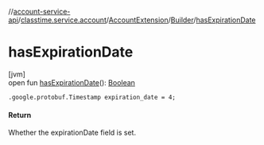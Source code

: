 //[account-service-api](../../../../index.md)/[classtime.service.account](../../index.md)/[AccountExtension](../index.md)/[Builder](index.md)/[hasExpirationDate](has-expiration-date.md)

# hasExpirationDate

[jvm]\
open fun [hasExpirationDate](has-expiration-date.md)(): [Boolean](https://kotlinlang.org/api/latest/jvm/stdlib/kotlin/-boolean/index.html)

`.google.protobuf.Timestamp expiration_date = 4;`

#### Return

Whether the expirationDate field is set.
